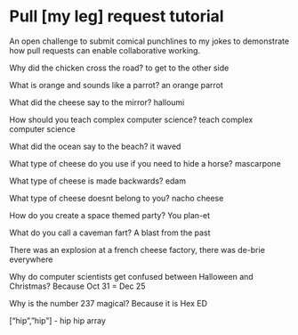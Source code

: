 # Pull [my leg] request tutorial
An open challenge to submit comical punchlines to my jokes to demonstrate how pull requests can enable collaborative working. 

Why did the chicken cross the road? to get to the other side 

What is orange and sounds like a parrot? an orange parrot 

What did the cheese say to the mirror? halloumi

How should you teach complex computer science? teach complex computer science 

What did the ocean say to the beach? it waved

What type of cheese do you use if you need to hide a horse? mascarpone

What type of cheese is made backwards? edam

What type of cheese doesnt belong to you? nacho cheese

How do you create a space themed party? You plan-et 

What do you call a caveman fart? A blast from the past 

There was an explosion at a french cheese factory, there was de-brie everywhere

Why do computer scientists get confused between Halloween and Christmas? Because Oct 31 = Dec 25

Why is the number 237 magical? Because it is Hex ED

[“hip”,”hip”] - hip hip array
